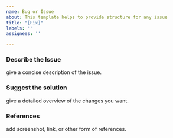 ```yaml
---
name: Bug or Issue
about: This template helps to provide structure for any issue
title: "[Fix]"
labels: ''
assignees: ''

---
```


### Describe the Issue
give a concise description of the issue.

### Suggest the solution
give a detailed overview of the changes you want.

### References
 add screenshot, link, or other form of references.
